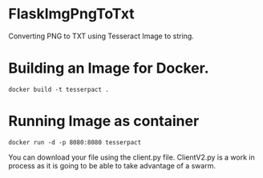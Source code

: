# FlaskImgPngToTxt
Converting PNG to TXT using Tesseract Image to string.

# Building an Image for Docker. 

    docker build -t tesserpact .
    
# Running Image as container

    docker run -d -p 8080:8080 tesserpact
 

You can download your file using the client.py file. 
ClientV2.py is a work in process as it is going to be able to take advantage of a swarm.
